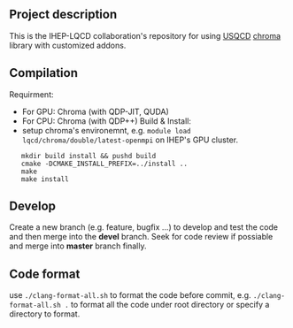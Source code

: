 ## Project description
This is the IHEP-LQCD collaboration's repository for using [USQCD](https://www.usqcd.org/) [chroma](http://jeffersonlab.github.io/chroma/) library with customized addons.

## Compilation
Requirment:
- For GPU: Chroma (with QDP-JIT, QUDA)
- For CPU: Chroma (with QDP++)
Build & Install:
- setup chroma's environemnt, e.g. `module load lqcd/chroma/double/latest-openmpi` on IHEP's GPU cluster.
 ```
	mkdir build install && pushd build 
	cmake -DCMAKE_INSTALL_PREFIX=../install ..
	make 
	make install
 ```

## Develop
Create a new branch (e.g. feature, bugfix ...) to develop and test the code and then merge into the **devel** branch.
Seek for code review if possiable and merge into **master** branch finally.

## Code format
use `./clang-format-all.sh` to format the code before commit, e.g. `./clang-format-all.sh .` to format all the code under root directory
or specify a directory to format.
